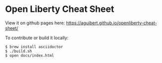# Open Liberty Cheat Sheet

View it on github pages here: https://aguibert.github.io/openliberty-cheat-sheet/

To contribute or build it locally:

```
$ brew install asciidoctor
$ ./build.sh
$ open docs/index.html
```
